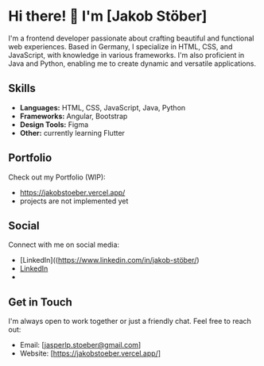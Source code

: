 # Hi there! 👋 I'm [Jakob Stöber]

I'm a frontend developer passionate about crafting beautiful and functional web experiences. Based in Germany, I specialize in HTML, CSS, and JavaScript, with knowledge in various frameworks. I'm also proficient in Java and Python, enabling me to create dynamic and versatile applications.

## Skills

- **Languages:** HTML, CSS, JavaScript, Java, Python
- **Frameworks:** Angular, Bootstrap
- **Design Tools:** Figma
- **Other:** currently learning Flutter

## Portfolio

Check out my Portfolio (WIP):

- https://jakobstoeber.vercel.app/
- projects are not implemented yet

## Social

Connect with me on social media:

- [LinkedIn]((https://www.linkedin.com/in/jakob-stöber/)
- [LinkedIn](https://leetcode.com/user0160qG/)
- 

## Get in Touch

I'm always open to work together or just a friendly chat. Feel free to reach out:

- Email: [jasperlp.stoeber@gmail.com]
- Website: [https://jakobstoeber.vercel.app/]
